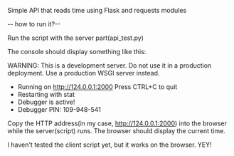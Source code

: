 Simple API that reads time using Flask and requests modules

-- how to run it?--

Run the script with the server part(api_test.py)

The console should display something like this:

WARNING: This is a development server. Do not use it in a production deployment. Use a production WSGI server instead.
 * Running on http://124.0.0.1:2000
Press CTRL+C to quit
 * Restarting with stat
 * Debugger is active!
 * Debugger PIN: 109-948-541


Copy the HTTP address(in my case, http://124.0.0.1:2000) into the browser while the server(script) runs. The browser should display the current time.

I haven't tested the client script yet, but it works on the browser. YEY!












